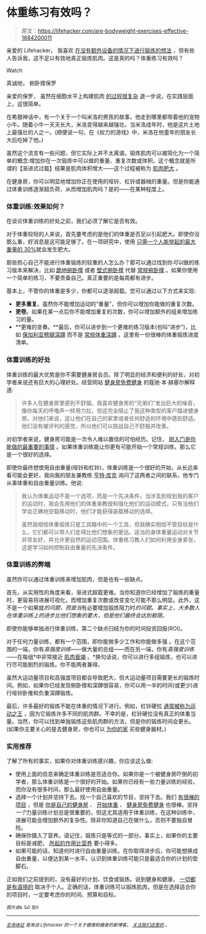 # 体重练习有效吗？

> 原文：<https://lifehacker.com/are-bodyweight-exercises-effective-1684200011>

亲爱的 Lifehacker，
我喜欢 [在没有额外设备的情况下进行锻炼的想法](https://lifehacker.com/how-to-get-a-complete-workout-with-nothing-but-your-bod-5839197) ，但有些人告诉我，这不足以有效地真正锻炼肌肉。这是真的吗？体重练习有效吗？

Watch

真诚地，
俯卧撑保罗

亲爱的保罗，
虽然在细胞水平上构建肌肉 [的过程很复杂](http://www.simplyshredded.com/muscle-growth-part-1-the-science-behind-why-and-how-does-a-muscle-grow-and-get-stronger.html) 退一步说，在实践层面上，这很简单。

在希腊神话中，有一个关于一个叫米洛的男孩的故事，他走到哪里都带着他的宠物小牛。随着小牛一天天长大，米洛变得越来越强壮。当米洛成年时，他是这片土地上最强壮的人之一。(顺便说一句，在《权力的游戏》中，米洛在他童年的朋友长大后吃掉了他。)

虽然这个流言有一些问题，但它实际上并不太离谱。锻炼肌肉可以被简化为一个简单的概念:增加你在一次锻炼中可以做的重量、重复次数或体积。这个概念就是所谓的【渐进式过载】结果是肌肉体积增大——这个过程被称为 [肌肉肥大](http://en.wikipedia.org/wiki/Muscle_hypertrophy) 。

在健身房，你可以明显地增加你正在使用的哑铃、杠铃或器械的重量。但是你能通过体重训练逐渐超负荷，从而增加肌肉吗？是的——在某种程度上。

### 体重训练:效果如何？

在谈论体重训练的好处之前，我们必须了解它是否有效。

对于体重较轻的人来说，首先要考虑的是他们的体重是否足以引起肥大。即使你没那么重，好消息是这可能足够了。在一项研究中，使用 [只需一个人能举起的最大重量的 30%](http://www.ncbi.nlm.nih.gov/pmc/articles/PMC3404827/)就会发生肥大。

那些担心自己不能进行体重锻炼的较重的人怎么办？那可以通过找到你*可以*做的练习版本来解决，比如 [跪地俯卧撑](https://www.youtube.com/watch?v=I8PfgbmtmKs) 或者 [壁式俯卧撑](https://www.youtube.com/watch?v=a6YHbXD2XlU) 代替 [常规俯卧撑](https://lifehacker.com/how-to-do-the-perfect-push-up-5992941) 。如果你使用一个简单的练习，不要责备自己。真正重要的是每周都有进步。

基本上，不管你的体重是多少，你都可以逐渐超载。您可以通过以下方式来实现:

*   **更多重复**。虽然你不能增加运动的“重量”，但你可以增加你能做的重复次数。
*   **更卷**。如果在某一点后你不能增加重复的次数，你可以增加额外的组来增加练习的量。
*   **更难的变奏。**最后，你可以进步到一个更难的练习版本(也叫“进步”)，比如 [保加利亚劈腿深蹲](https://www.youtube.com/watch?v=RCWkvwz7DoU) 而不是 [常规体重深蹲](https://www.youtube.com/watch?v=p3g4wAsu0R4) 。这里有一份很棒的体重锻炼进度清单。

### **体重训练的好处**

体重训练的最大优势是你不需要健身房会员。除了明显的经济和便利的好处，对初学者来说还有巨大的心理好处。经营网站 [健身房免费健身](http://gymfreeworkouts.com/) 的蔻驰·本·赫塞尔解释道:

> 许多人在健身房里感到不舒服。我喜欢健身房的“兄弟们”发出巨大的噪音，像你每天的呼噜声一样用力拉，但这完全阻止了我这种类型的客户踏进健身房。对他们来说，这让他们在自己的家里或者任何舒适的环境中感到舒适。他们没有被评判的感觉，所以他们可以挑战自己不舒服并改善。

对初学者来说，健身房可能是一次令人难以置信的可怕经历。记住， [刚入门是你能做的最重要的事情](http://lifehacker.com/how-to-start-exercising-when-youre-already-overweight-1521317096) 。如果体重训练能让你更有可能开始一个常规训练，那么它是一个很好的选择。

即使你最终想使用自由重量(哑铃和杠铃)，体重训练是一个很好的开始，从长远来看可能会更好。我向我的朋友兼教练 [亨特·库克](https://www.facebook.com/pages/Hunter-Fitness/367614266607193) 询问了这两者之间的联系，他专门从事体重和自由重量训练。他说:

> 我认为体重运动不是一个选项，而是一个先决条件。当涉及到规划我的客户的运动时，我会先用他们的体重来教授和强化他们的运动模式。只有当他们学会正确地空载移动时，他们才能获得装载移动的选择。
> 
> 虽然我相信体重锻炼只是工具箱中的一个工具，但我确实相信不管目标是什么，它们都可以带人们走得比他们想象的更远。适当的身体重量运动对关节非常友好，并允许更自然的运动范围。体重练习教人们如何利用全身紧张，这是学习如何控制自由重量的先决条件。

### **体重训练的弊端**

虽然你可以通过体重训练来增加肌肉，但是也有一些缺点。

首先，从实用性的角度来看，渐进式超载更难。当你知道你已经增加了锻炼的重量时，更容易将进展可视化，而增加重复次数或改变变化可能不那么明显。此外，这不是一个如果就*的问题，而是当*有必要增加锻炼阻力时*的问题。事实上，大多数人在体重训练上的进步比他们想象的要大，但是他们最终会达到极限。*

即使你能够单独进行体重训练，第二个缺点归结为你的时间投资回报(ROI)。

对于任何力量训练，都有一个范围，即你能做多少工作和你能做多强 。在这个范围的一端，你有*高强度训练*——做大量的总组——而在另一端，你有*高强度训练*——在每组*中非常接近 [肌肉衰竭](http://en.wikipedia.org/wiki/Training_to_failure) 。*换句话说，你可以进行多组锻炼，也可以进行尽可能剧烈的锻炼。你不能两者兼得。

虽然大运动量项目和高强度项目都会导致肥大，但大运动量项目需要更长的锻炼时间。例如，如果你已经发现俯卧撑和深蹲很容易，你可以用一半的时间(或更少)进行哑铃卧推和负重深蹲锻炼。

最后，许多最好的锻炼不能在体重的情况下进行。例如，杠铃硬拉 [通常被称为运动之王](http://www.fitocracy.com/knowledge/starting-guide-deadlift-school/) ，因为它锻炼许多不同的肌肉群。不幸的是，杠铃硬拉没有真正的体重当量。当然，你可以找到单独锻炼这些肌肉群的方法，但是你的锻炼时间会更长。(如果你主要关心的是去健身房，你也可以 [为你的家](https://lifehacker.com/get-buff-not-broke-how-to-build-a-budget-friendly-hom-1460079368) 买些健身器材。)

### **实用推荐**

了解了所有的事实，如果你对体重训练感兴趣，你应该这么做:

*   使用上面的信息来确定体重训练是否适合你。如果你是一个被健身房吓倒的初学者，那么体重训练是一个很好的开始。如果你已经有一些力量训练的经验，而你没有很多时间，那么最好使用自由重量。
*   选择一个计划并坚持下去。找一个自己喜欢的节目，坚持下去。我们 [有很棒的项目](https://lifehacker.com/how-to-get-a-complete-workout-with-nothing-but-your-bod-5839197) ，但是 [你是自己的健身房](http://www.amazon.com/You-Are-Your-Own-Gym/dp/0345528581?asc_campaign=InlineText&asc_refurl=https://lifehacker.com/are-bodyweight-exercises-effective-1684200011&asc_source=&tag=kinjalifehackerlink-20) 、 [开始体重](http://www.startbodyweight.com/) 、 [健身房免费健身](http://gymfreeworkouts.com) 也很棒。坚持*一个*力量训练计划总是很重要的，但这尤其适用于体重训练，在这种训练中，进展可能会增加额外的复杂性。除非你知道自己在做什么，否则不要独自冒险。
*   确保你摄入了营养。请记住，锻炼只是等式的一部分。事实上，如果你的主要目标是减肥， [所起的作用比营养](http://vitals.lifehacker.com/exercise-vs-diet-which-is-more-important-for-weight-l-1677532039) 要小得多。
*   如果可能的话，知道何时进行自由重量训练。在你取得进步后，你可能想换成自由重量，以便达到某一水平。认识到体重训练可能只是最适合你的计划的垫脚石。

正如我们之前提到的，没有最好的计划、饮食或锻炼。说到健身和健康， [一切都是有语境的](http://vitals.lifehacker.com/health-is-not-binary-anything-can-be-healthy-or-unhe-1679941684) 取决于个人。正确的话，体重训练可以锻炼肌肉，但是在选择适合你的项目时，一定要考虑你的时间、预算和目标。

<small>*图片由*</small><small><small>&【a】图片<small></small></small></small>

* * *

*[*<small>生命体征</small>*](http://vitals.lifehacker.com/) <small>*是来自 Lifehacker 的一个关于健康和健身的新博客。*</small> [*<small>关注我们这里的</small>*](https://twitter.com/VitalsLH) <small>*。*</small>*